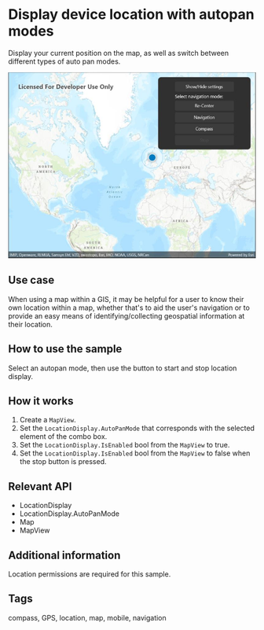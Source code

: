 # Display device location with autopan modes

Display your current position on the map, as well as switch between different types of auto pan modes.

![Image of display device location with autopan modes](displaydevicelocation.jpg)

## Use case

When using a map within a GIS, it may be helpful for a user to know their own location within a map, whether that's to aid the user's navigation or to provide an easy means of identifying/collecting geospatial information at their location.

## How to use the sample

Select an autopan mode, then use the button to start and stop location display.

## How it works

1. Create a `MapView`.
2. Set the `LocationDisplay.AutoPanMode` that corresponds with the selected element of the combo box.
3. Set the `LocationDisplay.IsEnabled` bool from the `MapView` to true.
4. Set the `LocationDisplay.IsEnabled` bool from the `MapView` to false when the stop button is pressed.

## Relevant API

* LocationDisplay
* LocationDisplay.AutoPanMode
* Map
* MapView

## Additional information

Location permissions are required for this sample.

## Tags

compass, GPS, location, map, mobile, navigation
